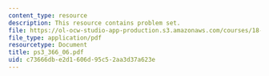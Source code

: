 ```yaml
---
content_type: resource
description: This resource contains problem set.
file: https://ol-ocw-studio-app-production.s3.amazonaws.com/courses/18-366-random-walks-and-diffusion-fall-2006/c73666dbe2d1606d95c52aa3d37a623e_ps3_366_06.pdf
file_type: application/pdf
resourcetype: Document
title: ps3_366_06.pdf
uid: c73666db-e2d1-606d-95c5-2aa3d37a623e
---
```

